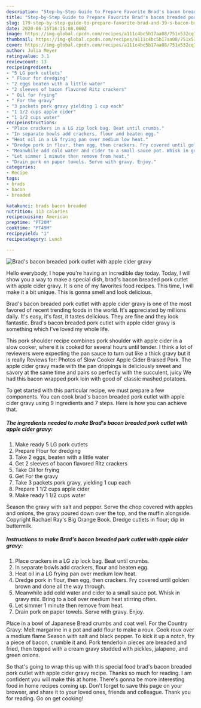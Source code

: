 ```yaml
---
description: "Step-by-Step Guide to Prepare Favorite Brad's bacon breaded pork cutlet with apple cider gravy"
title: "Step-by-Step Guide to Prepare Favorite Brad's bacon breaded pork cutlet with apple cider gravy"
slug: 179-step-by-step-guide-to-prepare-favorite-brad-and-39-s-bacon-breaded-pork-cutlet-with-apple-cider-gravy
date: 2020-06-15T16:15:08.060Z
image: https://img-global.cpcdn.com/recipes/a111c4bc5b17aa08/751x532cq70/brads-bacon-breaded-pork-cutlet-with-apple-cider-gravy-recipe-main-photo.jpg
thumbnail: https://img-global.cpcdn.com/recipes/a111c4bc5b17aa08/751x532cq70/brads-bacon-breaded-pork-cutlet-with-apple-cider-gravy-recipe-main-photo.jpg
cover: https://img-global.cpcdn.com/recipes/a111c4bc5b17aa08/751x532cq70/brads-bacon-breaded-pork-cutlet-with-apple-cider-gravy-recipe-main-photo.jpg
author: Julia Meyer
ratingvalue: 3.1
reviewcount: 13
recipeingredient:
- "5 LG pork cutlets"
- " Flour for dredging"
- "2 eggs beaten with a little water"
- "2 sleeves of bacon flavored Ritz crackers"
- " Oil for frying"
- " For the gravy"
- "3 packets pork gravy yielding 1 cup each"
- "1 1/2 cups apple cider"
- "1 1/2 cups water"
recipeinstructions:
- "Place crackers in a LG zip lock bag. Beat until crumbs."
- "In separate bowls add crackers, flour and beaten egg."
- "Heat oil in a LG frying pan over medium low heat."
- "Dredge pork in flour, then egg, then crackers. Fry covered until golden brown and done all the way through."
- "Meanwhile add cold water and cider to a small sauce pot. Whisk in gravy mix. Bring to a boil over medium heat stirring often."
- "Let simmer 1 minute then remove from heat."
- "Drain pork on paper towels. Serve with gravy. Enjoy."
categories:
- Recipe
tags:
- brads
- bacon
- breaded

katakunci: brads bacon breaded 
nutrition: 113 calories
recipecuisine: American
preptime: "PT20M"
cooktime: "PT49M"
recipeyield: "1"
recipecategory: Lunch

---
```



![Brad&#39;s bacon breaded pork cutlet with apple cider gravy](https://img-global.cpcdn.com/recipes/a111c4bc5b17aa08/751x532cq70/brads-bacon-breaded-pork-cutlet-with-apple-cider-gravy-recipe-main-photo.jpg)

Hello everybody, I hope you're having an incredible day today. Today, I will show you a way to make a special dish, brad&#39;s bacon breaded pork cutlet with apple cider gravy. It is one of my favorites food recipes. This time, I will make it a bit unique. This is gonna smell and look delicious.

Brad&#39;s bacon breaded pork cutlet with apple cider gravy is one of the most favored of recent trending foods in the world. It's appreciated by millions daily. It's easy, it's fast, it tastes delicious. They are fine and they look fantastic. Brad&#39;s bacon breaded pork cutlet with apple cider gravy is something which I've loved my whole life.

This pork shoulder recipe combines pork shoulder with apple cider in a slow cooker, where it is cooked for several hours until tender. I think a lot of reviewers were expecting the pan sauce to turn out like a thick gravy but it is really Reviews for: Photos of Slow Cooker Apple Cider Braised Pork. The apple cider gravy made with the pan drippings is deliciously sweet and savory at the same time and pairs so perfectly with the succulent, juicy We had this bacon wrapped pork loin with good ol&#39; classic mashed potatoes.


To get started with this particular recipe, we must prepare a few components. You can cook brad&#39;s bacon breaded pork cutlet with apple cider gravy using 9 ingredients and 7 steps. Here is how you can achieve that.

<!--inarticleads1-->

##### The ingredients needed to make Brad&#39;s bacon breaded pork cutlet with apple cider gravy:

1. Make ready 5 LG pork cutlets
1. Prepare  Flour for dredging
1. Take 2 eggs, beaten with a little water
1. Get 2 sleeves of bacon flavored Ritz crackers
1. Take  Oil for frying
1. Get  For the gravy
1. Take 3 packets pork gravy, yielding 1 cup each
1. Prepare 1 1/2 cups apple cider
1. Make ready 1 1/2 cups water


Season the gravy with salt and pepper. Serve the chop covered with apples and onions, the gravy poured down over the top, and the muffin alongside. Copyright Rachael Ray&#39;s Big Orange Book. Dredge cutlets in flour; dip in buttermilk. 

<!--inarticleads2-->

##### Instructions to make Brad&#39;s bacon breaded pork cutlet with apple cider gravy:

1. Place crackers in a LG zip lock bag. Beat until crumbs.
1. In separate bowls add crackers, flour and beaten egg.
1. Heat oil in a LG frying pan over medium low heat.
1. Dredge pork in flour, then egg, then crackers. Fry covered until golden brown and done all the way through.
1. Meanwhile add cold water and cider to a small sauce pot. Whisk in gravy mix. Bring to a boil over medium heat stirring often.
1. Let simmer 1 minute then remove from heat.
1. Drain pork on paper towels. Serve with gravy. Enjoy.


Place in a bowl of Japanese Bread crumbs and coat well. For the Country Gravy: Melt margarine in a pot and add flour to make a roux. Cook roux over a medium flame Season with salt and black pepper. To kick it up a notch, fry a piece of bacon, crumble it and. Pork tenderloin pieces are breaded and fried, then topped with a cream gravy studded with pickles, jalapeno, and green onions. 

So that's going to wrap this up with this special food brad&#39;s bacon breaded pork cutlet with apple cider gravy recipe. Thanks so much for reading. I am confident you will make this at home. There's gonna be more interesting food in home recipes coming up. Don't forget to save this page on your browser, and share it to your loved ones, friends and colleague. Thank you for reading. Go on get cooking!
